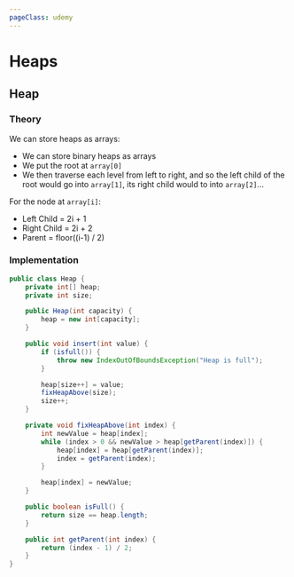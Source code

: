 ```yaml
---
pageClass: udemy
---
```


# Heaps

## Heap

### Theory

We can store heaps as arrays:

- We can store binary heaps as arrays
- We put the root at `array[0]`
- We then traverse each level from left to right, and so the left child of the root would go into `array[1]`, its right child would to into `array[2]`...

For the node at `array[i]`:

- Left Child = 2i + 1
- Right Child = 2i + 2
- Parent = floor((i-1) / 2)

### Implementation

```java
public class Heap {
    private int[] heap;
    private int size;

    public Heap(int capacity) {
        heap = new int[capacity];
    }

    public void insert(int value) {
        if (isfull()) {
            throw new IndexOutOfBoundsException("Heap is full");
        }

        heap[size++] = value;
        fixHeapAbove(size);
        size++;
    }

    private void fixHeapAbove(int index) {
        int newValue = heap[index];
        while (index > 0 && newValue > heap[getParent(index)]) {
            heap[index] = heap[getParent(index)];
            index = getParent(index);
        }

        heap[index] = newValue;
    }

    public boolean isFull() {
        return size == heap.length;
    }

    public int getParent(int index) {
        return (index - 1) / 2;
    }
}
```